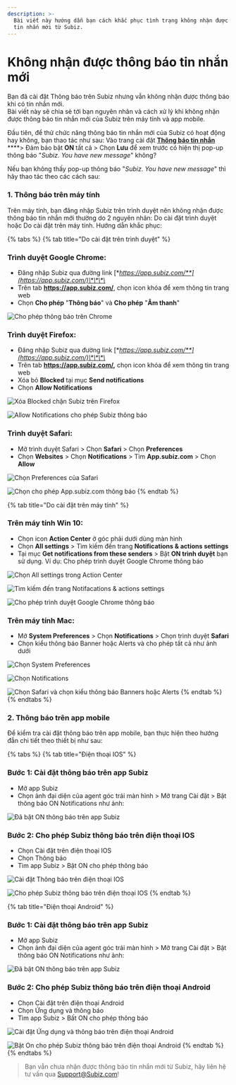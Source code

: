 ```yaml
---
description: >-
  Bài viết này hướng dẫn bạn cách khắc phục tình trạng không nhận được thông báo
  tin nhắn mới từ Subiz.
---
```


# Không nhận được thông báo tin nhắn mới

Bạn đã cài đặt Thông báo trên Subiz nhưng vẫn không nhận được thông báo khi có tin nhắn mới.  
Bài viết này sẽ chia sẻ tới bạn nguyên nhân và cách xử lý khi không nhận được thông báo tin nhắn mới của Subiz trên máy tính và app mobile.

Đầu tiên, để thử chức năng thông báo tin nhắn mới của Subiz có hoạt động hay không, bạn thao tác như sau: Vào trang cài đặt [**Thông báo tin nhắn**](https://app.subiz.com/profile/setting-notification) ****&gt; Đảm bảo bật **ON** tất cả &gt; Chọn **Lưu** để xem trước có hiện thị pop-up thông báo "_Subiz. You have new message_" không?

Nếu bạn không thấy pop-up thông báo "_Subiz. You have new message_" thì hãy thao tác theo các cách sau: 

### 1. Thông báo trên máy tính

Trên máy tính, bạn đăng nhập Subiz trên trình duyệt nên không nhận được thông báo tin nhắn mới thường do 2 nguyên nhân: Do cài đặt trình duyệt hoặc Do cài đặt trên máy tính. Hướng dẫn khắc phục:

{% tabs %}
{% tab title="Do cài đặt trên trình duyệt" %}
### Trình duyệt Google Chrome:

* Đăng nhập Subiz qua đường link [**https://app.subiz.com/**](https://app.subiz.com/)\*\*\*\*
* Trên tab **https://app.subiz.com/**, chọn icon khóa để xem thông tin trang web
* Chọn **Cho phép** "**Thông báo**" và **Cho phép** "**Âm thanh**"

![Cho ph&#xE9;p th&#xF4;ng b&#xE1;o tr&#xEA;n Chrome](../../../.gitbook/assets/noti-11.png)

### Trình duyệt Firefox: 

* Đăng nhập Subiz qua đường link [**https://app.subiz.com/**](https://app.subiz.com/)\*\*\*\*
* Trên tab **https://app.subiz.com/,** chọn icon khóa để xem thông tin trang web
* Xóa bỏ **Blocked** tại mục **Send notifications**
* Chọn **Allow Notifications**

![X&#xF3;a Blocked ch&#x1EB7;n Subiz tr&#xEA;n Firefox](../../../.gitbook/assets/noti-22.png)

![Allow Notifications cho ph&#xE9;p Subiz th&#xF4;ng b&#xE1;o](../../../.gitbook/assets/noti-33.png)

### Trình duyệt Safari: 

* Mở trình duyệt Safari &gt; Chọn **Safari** &gt; Chọn **Preferences** 
* Chọn **Websites** &gt; Chọn **Notifications** &gt; Tìm **App.subiz.com** &gt; Chọn **Allow**

![Ch&#x1ECD;n Preferences c&#x1EE7;a Safari](../../../.gitbook/assets/safari-1%20%281%29.png)

![Ch&#x1ECD;n cho ph&#xE9;p App.subiz.com th&#xF4;ng b&#xE1;o](../../../.gitbook/assets/safari-2%20%281%29.png)
{% endtab %}

{% tab title="Do cài đặt trên máy tính" %}
### Trên máy tính Win 10:

* Chọn icon **Action Center** ở góc phải dưới dùng màn hình
* Chọn **All settings** &gt; Tìm kiếm đến trang **Notifications & actions settings**
* Tại mục **Get notifications from these senders** &gt; Bật **ON trình duyệt** bạn sử dụng. Ví dụ: Cho phép trình duyệt Google Chrome thông báo

![Ch&#x1ECD;n All settings trong Action Center](../../../.gitbook/assets/act-111.png)

![T&#xEC;m ki&#x1EBF;m &#x111;&#x1EBF;n trang Notifacations &amp; actions settings](../../../.gitbook/assets/act-222.png)

![Cho ph&#xE9;p tr&#xEC;nh duy&#x1EC7;t Google Chrome th&#xF4;ng b&#xE1;o](../../../.gitbook/assets/act-333.png)

### Trên máy tính Mac:

* Mở **System Preferences** &gt; Chọn **Notifications** &gt; Chọn trình duyệt **Safari**
* Chọn kiểu thông báo Banner hoặc Alerts và cho phép tất cả như ảnh dưới

![Ch&#x1ECD;n System Preferences](../../../.gitbook/assets/safari-3.png)

![Ch&#x1ECD;n Notifications](../../../.gitbook/assets/safari-4.png)

![Ch&#x1ECD;n Safari v&#xE0; ch&#x1ECD;n ki&#x1EC3;u th&#xF4;ng b&#xE1;o Banners ho&#x1EB7;c Alerts](../../../.gitbook/assets/safari-5.png)
{% endtab %}
{% endtabs %}

### 2. Thông báo trên app mobile

Để kiểm tra cài đặt thông báo trên app mobile, bạn thực hiện theo hướng đẫn chi tiết theo thiết bị như sau:

{% tabs %}
{% tab title="Điện thoại IOS" %}
### Bước 1: Cài đặt thông báo trên app Subiz

* Mở app Subiz
* Chọn ảnh đại diện của agent góc trái màn hình &gt; Mở trang Cài đặt &gt; Bật thông báo ON Notifications như ảnh:

![&#x110;&#xE3; b&#x1EAD;t ON th&#xF4;ng b&#xE1;o tr&#xEA;n app Subiz](../../../.gitbook/assets/android-1%20%281%29.jpg)

### Bước 2: Cho phép Subiz thông báo trên điện thoại IOS

* Chọn Cài đặt trên điện thoại IOS
* Chọn Thông báo 
* Tìm app Subiz &gt; Bật ON cho phép thông báo

![C&#xE0;i &#x111;&#x1EB7;t Th&#xF4;ng b&#xE1;o tr&#xEA;n &#x111;i&#x1EC7;n tho&#x1EA1;i IOS](../../../.gitbook/assets/ios-1.png)

![Cho ph&#xE9;p Subiz th&#xF4;ng b&#xE1;o tr&#xEA;n &#x111;i&#x1EC7;n tho&#x1EA1;i IOS](../../../.gitbook/assets/ios-3.png)
{% endtab %}

{% tab title="Điện thoại Android" %}
### Bước 1: Cài đặt thông báo trên app Subiz

* Mở app Subiz
* Chọn ảnh đại diện của agent góc trái màn hình &gt; Mở trang Cài đặt &gt; Bật thông báo ON Notifications như ảnh:

![&#x110;&#xE3; b&#x1EAD;t ON th&#xF4;ng b&#xE1;o tr&#xEA;n app Subiz](../../../.gitbook/assets/android-1%20%281%29.jpg)

### Bước 2: Cho phép Subiz thông báo trên điện thoại Android

* Chọn Cài đặt trên điện thoại Android
* Chọn Ứng dụng và thông báo
* Tìm app Subiz &gt; Bất ON cho phép thông báo

![C&#xE0;i &#x111;&#x1EB7;t &#x1EE8;ng d&#x1EE5;ng v&#xE0; th&#xF4;ng b&#xE1;o tr&#xEA;n &#x111;i&#x1EC7;n tho&#x1EA1;i Android](../../../.gitbook/assets/android-2%20%281%29.jpg)

![B&#x1EAD;t On cho ph&#xE9;p Subiz th&#xF4;ng b&#xE1;o tr&#xEA;n &#x111;i&#x1EC7;n tho&#x1EA1;i Android](../../../.gitbook/assets/android-3.jpg)
{% endtab %}
{% endtabs %}



> Bạn vẫn chưa nhận được thông báo tin nhắn mới từ Subiz, hãy liên hệ tư vấn qua Support@Subiz.com!





